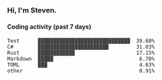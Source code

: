 ### Hi, I'm Steven.

#### Coding activity (past 7 days)
```
Text      ▓▓▓▓▓▓▓▓▓▓▓▓▓▓▓▓▓▓▓▓▓▓▓▓▓▓▓▓▓▓  39.60%
C#        ▓▓▓▓▓▓▓▓▓▓▓▓▓▓▓▓▓▓▓▓▓▓▓         31.03%
Rust      ▓▓▓▓▓▓▓▓▓▓▓▓                    17.15%
Markdown  ▓▓▓▓▓                            6.70%
TOML      ▓▓▓                              4.63%
other                                      0.91%
```
